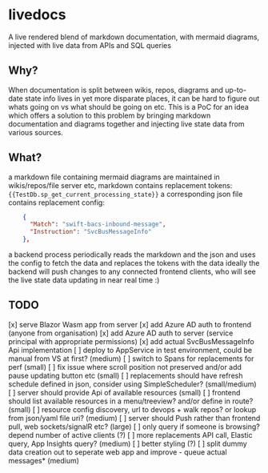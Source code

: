 # livedocs

A live rendered blend of markdown documentation, with mermaid diagrams, injected with live data from APIs and SQL queries

## Why?

When documentation is split between wikis, repos, diagrams and up-to-date state info lives in yet more disparate places, it can be hard to figure out whats going on vs what should be going on etc. 
This is a PoC for an idea which offers a solution to this problem by bringing markdown documentation and diagrams together and injecting live state data from various sources.

## What?

a markdown file containing mermaid diagrams are maintained in wikis/repos/file server etc, markdown contains replacement tokens: `{{TestDb.sp_get_current_processing_state}}`
a corresponding json file contains replacement config:
```json
    {
      "Match": "swift-bacs-inbound-message",
      "Instruction": "SvcBusMessageInfo"
    },
```
a backend process periodically reads the markdown and the json and uses the config to fetch the data and replaces the tokens with the data
ideally the backend will push changes to any connected frontend clients, who will see the live state data updating in near real time :)

## TODO

[x] serve Blazor Wasm app from server
[x] add Azure AD auth to frontend (anyone from organisation)
[x] add Azure AD auth to server (service principal with appropriate permissions)
[x] add actual SvcBusMessageInfo Api implementation 
[ ] deploy to AppService in test environment, could be manual from VS at first? (medium)
[ ] switch to Spans for replacements for perf (small)
[ ] fix issue where scroll position not preserved and/or add pause updating button etc (small)
[ ] replacements should have refresh schedule defined in json, consider using SimpleScheduler? (small/medium)
[ ] server should provide Api of available resources (small)
[ ] frontend should list available resources in a menu/treeview? and/or define in route? (small)
[ ] resource config discovery, url to devops + walk repos? or lookup from json/yaml file uri? (medium)
[ ] server should Push rather than frontend pull, web sockets/signalR etc? (large)
[ ] only query if someone is browsing? depend number of active clients (?)
[ ] more replacements API call, Elastic query, App Insights query? (medium)
[ ] better styling (?)
[ ] split dummy data creation out to seperate web app and improve - queue actual messages* (medium)

